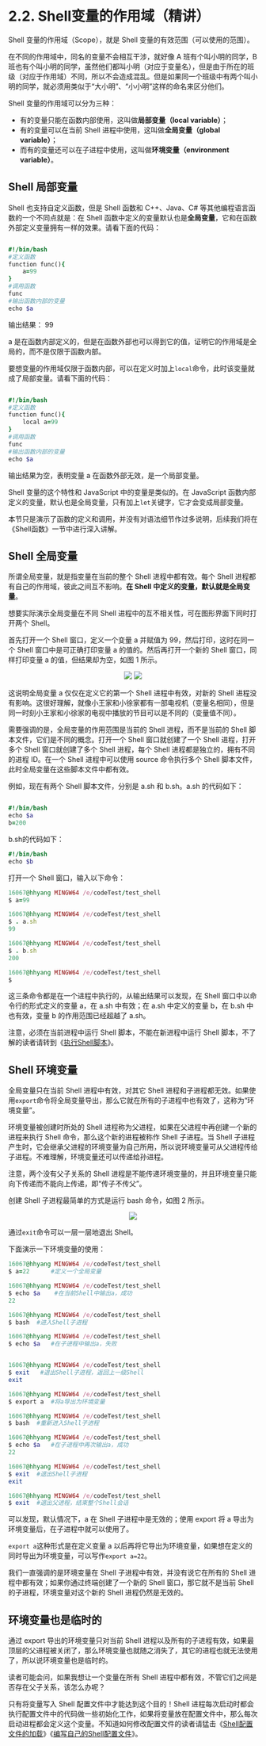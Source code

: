 # 2.2. Shell变量的作用域（精讲）

Shell 变量的作用域（Scope），就是 Shell 变量的有效范围（可以使用的范围）。

在不同的作用域中，同名的变量不会相互干涉，就好像 A 班有个叫小明的同学，B 班也有个叫小明的同学，虽然他们都叫小明（对应于变量名），但是由于所在的班级（对应于作用域）不同，所以不会造成混乱。但是如果同一个班级中有两个叫小明的同学，就必须用类似于“大小明”、“小小明”这样的命名来区分他们。

Shell 变量的作用域可以分为三种：
* 有的变量只能在函数内部使用，这叫做**局部变量（local variable）**；
* 有的变量可以在当前 Shell 进程中使用，这叫做**全局变量（global variable）**；
* 而有的变量还可以在子进程中使用，这叫做**环境变量（environment variable）**。

## Shell 局部变量

Shell 也支持自定义函数，但是 Shell 函数和 C++、Java、C# 等其他编程语言函数的一个不同点就是：在 Shell 函数中定义的变量默认也是**全局变量**，它和在函数外部定义变量拥有一样的效果。请看下面的代码：

```ruby

#!/bin/bash
#定义函数
function func(){
    a=99
}
#调用函数
func
#输出函数内部的变量
echo $a
```

输出结果：
99

a 是在函数内部定义的，但是在函数外部也可以得到它的值，证明它的作用域是全局的，而不是仅限于函数内部。

要想变量的作用域仅限于函数内部，可以在定义时加上`local`命令，此时该变量就成了局部变量。请看下面的代码：

```ruby

#!/bin/bash
#定义函数
function func(){
    local a=99
}
#调用函数
func
#输出函数内部的变量
echo $a
```

输出结果为空，表明变量 a 在函数外部无效，是一个局部变量。

Shell 变量的这个特性和 JavaScript 中的变量是类似的。在 JavaScript 函数内部定义的变量，默认也是全局变量，只有加上`let`关键字，它才会变成局部变量。

本节只是演示了函数的定义和调用，并没有对语法细节作过多说明，后续我们将在《Shell函数》一节中进行深入讲解。

## Shell 全局变量
所谓全局变量，就是指变量在当前的整个 Shell 进程中都有效。每个 Shell 进程都有自己的作用域，彼此之间互不影响。**在 Shell 中定义的变量，默认就是全局变量**。

想要实际演示全局变量在不同 Shell 进程中的互不相关性，可在图形界面下同时打开两个 Shell。

首先打开一个 Shell 窗口，定义一个变量 a 并赋值为 99，然后打印，这时在同一个 Shell 窗口中是可正确打印变量 a 的值的。然后再打开一个新的 Shell 窗口，同样打印变量 a 的值，但结果却为空，如图 1 所示。

<div align=center>
    <img src="../assets/images/shell1.png"/>
    <img src="../assets/images/shell2.png"/>
</div>

这说明全局变量 a 仅仅在定义它的第一个 Shell 进程中有效，对新的 Shell 进程没有影响。这很好理解，就像小王家和小徐家都有一部电视机（变量名相同），但是同一时刻小王家和小徐家的电视中播放的节目可以是不同的（变量值不同）。

需要强调的是，全局变量的作用范围是当前的 Shell 进程，而不是当前的 Shell 脚本文件，它们是不同的概念。打开一个 Shell 窗口就创建了一个 Shell 进程，打开多个 Shell 窗口就创建了多个 Shell 进程，每个 Shell 进程都是独立的，拥有不同的进程 ID。在一个 Shell 进程中可以使用 source 命令执行多个 Shell 脚本文件，此时全局变量在这些脚本文件中都有效。

例如，现在有两个 Shell 脚本文件，分别是 a.sh 和 b.sh。a.sh 的代码如下：

```ruby

#!/bin/bash
echo $a
b=200
```

b.sh的代码如下：

```ruby
#!/bin/bash
echo $b
```

打开一个 Shell 窗口，输入以下命令：

```ruby
16067@hhyang MINGW64 /e/codeTest/test_shell
$ a=99

16067@hhyang MINGW64 /e/codeTest/test_shell
$ . a.sh
99

16067@hhyang MINGW64 /e/codeTest/test_shell
$ . b.sh
200

16067@hhyang MINGW64 /e/codeTest/test_shell
$
```

这三条命令都是在一个进程中执行的，从输出结果可以发现，在 Shell 窗口中以命令行的形式定义的变量 a，在 a.sh 中有效；在 a.sh 中定义的变量 b，在 b.sh 中也有效，变量 b 的作用范围已经超越了 a.sh。

注意，必须在当前进程中运行 Shell 脚本，不能在新进程中运行 Shell 脚本，不了解的读者请转到《[执行Shell脚本](../base/shell11.md)》。

## Shell 环境变量

全局变量只在当前 Shell 进程中有效，对其它 Shell 进程和子进程都无效。如果使用`export`命令将全局变量导出，那么它就在所有的子进程中也有效了，这称为“环境变量”。

环境变量被创建时所处的 Shell 进程称为父进程，如果在父进程中再创建一个新的进程来执行 Shell 命令，那么这个新的进程被称作 Shell 子进程。当 Shell 子进程产生时，它会继承父进程的环境变量为自己所用，所以说环境变量可从父进程传给子进程。不难理解，环境变量还可以传递给孙进程。

注意，两个没有父子关系的 Shell 进程是不能传递环境变量的，并且环境变量只能向下传递而不能向上传递，即“传子不传父”。

创建 Shell 子进程最简单的方式是运行 bash 命令，如图 2 所示。

<div align=center>
    <img src="../assets/images/shell3.png"/>
</div>

通过`exit`命令可以一层一层地退出 Shell。

下面演示一下环境变量的使用：

```ruby
16067@hhyang MINGW64 /e/codeTest/test_shell
$ a=22      #定义一个全局变量

16067@hhyang MINGW64 /e/codeTest/test_shell
$ echo $a    #在当前Shell中输出a，成功
22

16067@hhyang MINGW64 /e/codeTest/test_shell
$ bash  #进入Shell子进程

16067@hhyang MINGW64 /e/codeTest/test_shell
$ echo $a   #在子进程中输出a，失败


16067@hhyang MINGW64 /e/codeTest/test_shell
$ exit   #退出Shell子进程，返回上一级Shell
exit

16067@hhyang MINGW64 /e/codeTest/test_shell
$ export a  #将a导出为环境变量

16067@hhyang MINGW64 /e/codeTest/test_shell
$ bash  #重新进入Shell子进程

16067@hhyang MINGW64 /e/codeTest/test_shell
$ echo $a   #在子进程中再次输出a，成功
22

16067@hhyang MINGW64 /e/codeTest/test_shell
$ exit  #退出Shell子进程
exit

16067@hhyang MINGW64 /e/codeTest/test_shell
$ exit  #退出父进程，结束整个Shell会话
```

可以发现，默认情况下，a 在 Shell 子进程中是无效的；使用 export 将 a 导出为环境变量后，在子进程中就可以使用了。

`export a`这种形式是在定义变量 a 以后再将它导出为环境变量，如果想在定义的同时导出为环境变量，可以写作`export a=22`。

我们一直强调的是环境变量在 Shell 子进程中有效，并没有说它在所有的 Shell 进程中都有效；如果你通过终端创建了一个新的 Shell 窗口，那它就不是当前 Shell 的子进程，环境变量对这个新的 Shell 进程仍然是无效的。

## 环境变量也是临时的
通过 export 导出的环境变量只对当前 Shell 进程以及所有的子进程有效，如果最顶层的父进程被关闭了，那么环境变量也就随之消失了，其它的进程也就无法使用了，所以说环境变量也是临时的。

读者可能会问，如果我想让一个变量在所有 Shell 进程中都有效，不管它们之间是否存在父子关系，该怎么办呢？

只有将变量写入 Shell 配置文件中才能达到这个目的！Shell 进程每次启动时都会执行配置文件中的代码做一些初始化工作，如果将变量放在配置文件中，那么每次启动进程都会定义这个变量。不知道如何修改配置文件的读者请猛击《[Shell配置文件的加载](../base/shell13.md)》《[编写自己的Shell配置文件](../base/shell114.md)》。